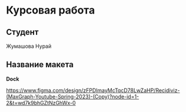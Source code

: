 # Курсовая работа

## Студент

Жумашова Нурай

## Название макета

**Dock**

https://www.figma.com/design/zFPDlmayMcTqcD78LwZaHP/Recidiviz-(MaxGraph-Youtube-Spring-2023)-(Copy)?node-id=1-2&t=wd7k9bhGZtNzGhWx-0
